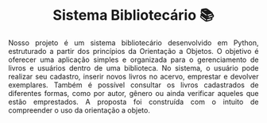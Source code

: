 <h1 align="center"> Sistema Bibliotecário 📚 </h1>
<p align="justify"> Nosso projeto é um sistema bibliotecário desenvolvido em Python, estruturado a partir dos princípios da Orientação a Objetos. O objetivo é oferecer uma aplicação simples e organizada para o gerenciamento de livros e usuários dentro de uma biblioteca.
No sistema, o usuário pode realizar seu cadastro, inserir novos livros no acervo, emprestar e devolver exemplares. Também é possível consultar os livros cadastrados de diferentes formas, como por autor, gênero ou ainda verificar aqueles que estão emprestados.
A proposta foi construída com o intuito de compreender o uso da orientação a objeto. </p>
